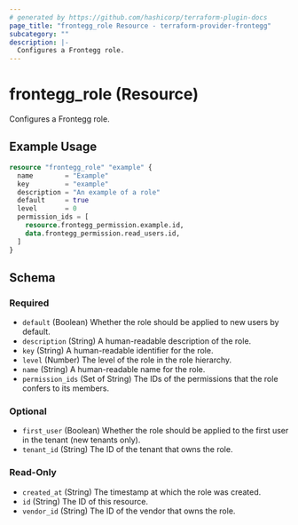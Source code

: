 ```yaml
---
# generated by https://github.com/hashicorp/terraform-plugin-docs
page_title: "frontegg_role Resource - terraform-provider-frontegg"
subcategory: ""
description: |-
  Configures a Frontegg role.
---
```


# frontegg_role (Resource)

Configures a Frontegg role.

## Example Usage

```terraform
resource "frontegg_role" "example" {
  name        = "Example"
  key         = "example"
  description = "An example of a role"
  default     = true
  level       = 0
  permission_ids = [
    resource.frontegg_permission.example.id,
    data.frontegg_permission.read_users.id,
  ]
}
```

<!-- schema generated by tfplugindocs -->
## Schema

### Required

- `default` (Boolean) Whether the role should be applied to new users by default.
- `description` (String) A human-readable description of the role.
- `key` (String) A human-readable identifier for the role.
- `level` (Number) The level of the role in the role hierarchy.
- `name` (String) A human-readable name for the role.
- `permission_ids` (Set of String) The IDs of the permissions that the role confers to its members.

### Optional

- `first_user` (Boolean) Whether the role should be applied to the first user in the tenant (new tenants only).
- `tenant_id` (String) The ID of the tenant that owns the role.

### Read-Only

- `created_at` (String) The timestamp at which the role was created.
- `id` (String) The ID of this resource.
- `vendor_id` (String) The ID of the vendor that owns the role.
